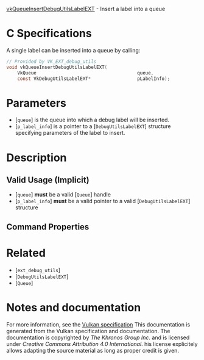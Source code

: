 [vkQueueInsertDebugUtilsLabelEXT](https://www.khronos.org/registry/vulkan/specs/1.3-extensions/man/html/vkQueueInsertDebugUtilsLabelEXT.html) - Insert a label into a queue

# C Specifications
A single label can be inserted into a queue by calling:
```c
// Provided by VK_EXT_debug_utils
void vkQueueInsertDebugUtilsLabelEXT(
    VkQueue                                     queue,
    const VkDebugUtilsLabelEXT*                 pLabelInfo);
```

# Parameters
- [`queue`] is the queue into which a debug label will be inserted.
- [`p_label_info`] is a pointer to a [`DebugUtilsLabelEXT`] structure specifying parameters of the label to insert.

# Description
## Valid Usage (Implicit)
-  [`queue`] **must**  be a valid [`Queue`] handle
-  [`p_label_info`] **must**  be a valid pointer to a valid [`DebugUtilsLabelEXT`] structure

## Command Properties

# Related
- [`ext_debug_utils`]
- [`DebugUtilsLabelEXT`]
- [`Queue`]

# Notes and documentation
For more information, see the [Vulkan specification](https://www.khronos.org/registry/vulkan/specs/1.3-extensions/html/vkspec.html)
This documentation is generated from the Vulkan specification and documentation.
The documentation is copyrighted by *The Khronos Group Inc.* and is licensed under *Creative Commons Attribution 4.0 International*.
his license explicitely allows adapting the source material as long as proper credit is given.
        